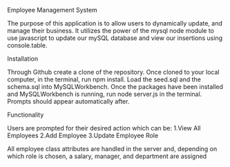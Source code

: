 Employee Management System

The purpose of this application is to allow users to dynamically update, and manage their business. It utilizes the power of the mysql node module to use javascript to update our mySQL database and view our insertions using console.table.

Installation

Through Github create a clone of the repository. Once cloned to your local computer, in the terminal, run npm install. Load the seed.sql and the schema.sql into MySQLWorkbench. Once the packages have been installed and MySQLWorkbench is running, run node server.js in the terminal. Prompts should appear automatically after.

Functionality

Users are prompted for their desired action which can be: 1.View All Employees 2.Add Employee 3.Update Employee Role

All employee class attributes are handled in the server and, depending on which role is chosen, a salary, manager, and department are assigned

